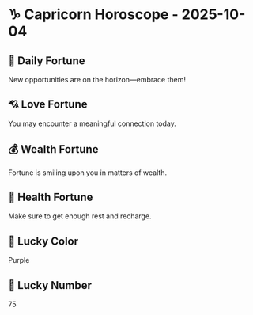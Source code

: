 # ♑ Capricorn Horoscope - 2025-10-04

## 🎯 Daily Fortune

New opportunities are on the horizon—embrace them!

## 💘 Love Fortune

You may encounter a meaningful connection today.

## 💰 Wealth Fortune

Fortune is smiling upon you in matters of wealth.

## 🌱 Health Fortune

Make sure to get enough rest and recharge.

## 🎨 Lucky Color

Purple

## 🔢 Lucky Number

75
